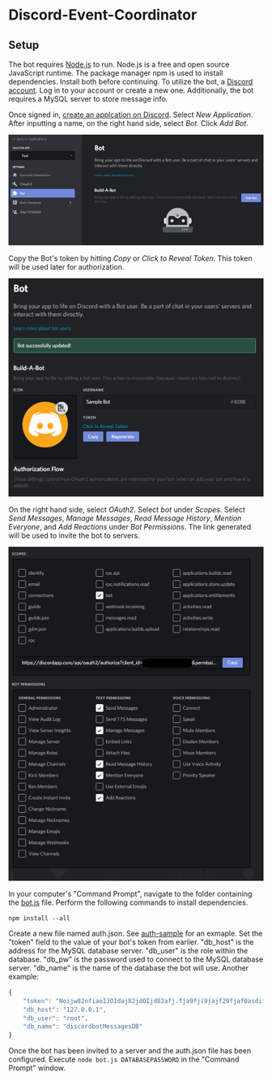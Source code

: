 # Discord-Event-Coordinator

## Setup

The bot requires [Node.js](https://nodejs.org/) to run. Node.js is a free and open source JavaScript runtime. The package manager npm is used to install dependencies. Install both before continuing. To utilize the bot, a [Discord account](https://discordapp.com/). Log in to your account or create a new one. Additionally, the bot requires a MySQL server to store message info.

Once signed in, [create an applcation on Discord](https://discordapp.com/developers/applications/me). Select *New Application*. After inputting a name, on the right hand side, select *Bot*. Click *Add Bot*.

![Add Bot](img/addbot.png)

Copy the Bot's token by hitting *Copy* or *Click to Reveal Token*. This token will be used later for authorization.

![Sample Bot](img/samplebot.png)

On the right hand side, select *OAuth2*. Select *bot* under *Scopes*. Select *Send Messages*, *Manage Messages*, *Read Message History*, *Mention Everyone*, and *Add Reactions* under *Bot Permissions*. The link generated will be used to invite the bot to servers.

![Bot Permissions](img/botpermissions.png)

In your computer's "Command Prompt", navigate to the folder containing the [bot.js](bot.js) file. Perform the following commands to install dependencies.
```
npm install --all
```

Create a new file named auth.json. See [auth-sample](auth-sample.txt) for an exmaple. Set the "token" field to the value of your bot's token from earlier. "db_host" is the address for the MySQL database server. "db_user" is the role within the database. "db_pw" is the password used to connect to the MySQL database server. "db_name" is the name of the database the bot will use.
Another example:
```javascript
{
	"token": "Noijw82nfiaoIJOIdaj82jdOIjd82afj.fja9fj(9jajf29fjaf0asdif-g",
	"db_host": "127.0.0.1",
	"db_user": "root",
	"db_name": "discordbotMessagesDB"
}
```

Once the bot has been invited to a server and the auth.json file has been configured. Execute ```node bot.js DATABASEPASSWORD``` in the "Command Prompt" window.